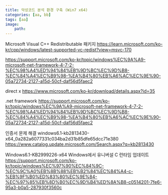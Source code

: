```yaml
---
title: 악성코드 분석 환경 구축 (Win7 x64)
categories: [aa, bb]
tags: [aa]
image:
    path: 
---
```



Microsoft Visual C++ Redistributable 패키지
https://learn.microsoft.com/ko-kr/cpp/windows/latest-supported-vc-redist?view=msvc-170

https://support.microsoft.com/ko-kr/topic/windows%EC%9A%A9-microsoft-net-framework-4-7-2-%EC%98%A4%ED%94%84%EB%9D%BC%EC%9D%B8-%EC%84%A4%EC%B9%98-%EA%B4%80%EB%A6%AC%EC%9E%90-05a72734-2127-a15d-50cf-daf56d5faec2

direct x
https://www.microsoft.com/ko-kr/download/details.aspx?id=35

.net framework
https://support.microsoft.com/ko-kr/topic/windows%EC%9A%A9-microsoft-net-framework-4-7-2-%EC%98%A4%ED%94%84%EB%9D%BC%EC%9D%B8-%EC%84%A4%EC%B9%98-%EA%B4%80%EB%A6%AC%EC%9E%90-05a72734-2127-a15d-50cf-daf56d5faec2



인증서 문제 해결 windows6.1-kb2813430-x64_0a282a6077331c034ba2d31b85dfe65dcc71e380
https://www.catalog.update.microsoft.com/Search.aspx?q=kb2813430


Windows6.1-KB2999226-x64
Windows에서 유니버설 C 런타임 업데이트
https://support.microsoft.com/ko-kr/topic/windows%EC%97%90%EC%84%9C-%EC%9C%A0%EB%8B%88%EB%B2%84%EC%84%A4-c-%EB%9F%B0%ED%83%80%EC%9E%84-%EC%97%85%EB%8D%B0%EC%9D%B4%ED%8A%B8-c0514201-7fe6-95a3-b0a5-287930f3560c